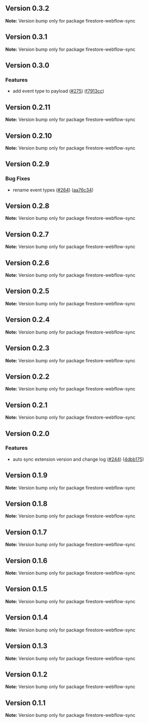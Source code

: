 ## Version 0.3.2

**Note:** Version bump only for package firestore-webflow-sync

## Version 0.3.1

**Note:** Version bump only for package firestore-webflow-sync

## Version 0.3.0

### Features

- add event type to payload ([#275](https://github.com/simplycubed/extensions/issues/275)) ([f7913cc](https://github.com/simplycubed/extensions/commit/f7913cc7bc118ecdcd22b71aa79895dfe3b85fb0))

## Version 0.2.11

**Note:** Version bump only for package firestore-webflow-sync

## Version 0.2.10

**Note:** Version bump only for package firestore-webflow-sync

## Version 0.2.9

### Bug Fixes

- rename event types ([#264](https://github.com/simplycubed/extensions/issues/264)) ([aa76c34](https://github.com/simplycubed/extensions/commit/aa76c3457fb5e6700a7050fa26eb09e1f78d7add))

## Version 0.2.8

**Note:** Version bump only for package firestore-webflow-sync

## Version 0.2.7

**Note:** Version bump only for package firestore-webflow-sync

## Version 0.2.6

**Note:** Version bump only for package firestore-webflow-sync

## Version 0.2.5

**Note:** Version bump only for package firestore-webflow-sync

## Version 0.2.4

**Note:** Version bump only for package firestore-webflow-sync

## Version 0.2.3

**Note:** Version bump only for package firestore-webflow-sync

## Version 0.2.2

**Note:** Version bump only for package firestore-webflow-sync

## Version 0.2.1

**Note:** Version bump only for package firestore-webflow-sync

## Version 0.2.0

### Features

- auto sync extension version and change log ([#244](https://github.com/simplycubed/extensions/issues/244)) ([4dbb175](https://github.com/simplycubed/extensions/commit/4dbb17526fae5189a89164186fcf9866f555c7ea))

## Version 0.1.9

**Note:** Version bump only for package firestore-webflow-sync

## Version 0.1.8

**Note:** Version bump only for package firestore-webflow-sync

## Version 0.1.7

**Note:** Version bump only for package firestore-webflow-sync

## Version 0.1.6

**Note:** Version bump only for package firestore-webflow-sync

## Version 0.1.5

**Note:** Version bump only for package firestore-webflow-sync

## Version 0.1.4

**Note:** Version bump only for package firestore-webflow-sync

## Version 0.1.3

**Note:** Version bump only for package firestore-webflow-sync

## Version 0.1.2

**Note:** Version bump only for package firestore-webflow-sync

## Version 0.1.1

**Note:** Version bump only for package firestore-webflow-sync
